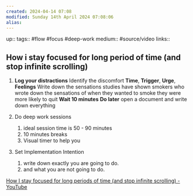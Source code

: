 ```yaml
---
created: 2024-04-14 07:08
modified: Sunday 14th April 2024 07:08:06
alias:
---
```

up::
tags:: #flow #focus #deep-work
medium:: #source/video
links::
## How i stay focused for long period of time (and stop infinite scrolling)

1. **Log your distractions**
	Identify the discomfort
	**Time**, **Trigger**, **Urge**, **Feelings**
	Write down the sensations
		studies have shown smokers who wrote down the sensations of when they wanted to smoke they were more likely to quit
	**Wait 10 minutes**
	**Do later**
		open a document and write down everything

2. Do deep work sessions
	1. ideal session time is 50 - 90 minutes
	2. 10 minutes breaks
	3. Visual timer to help you
3. Set Implementation Intention
	1. write down exactly you are going to do.
	2. and what you are not going to do.

[How I stay focused for long periods of time (and stop infinite scrolling) - YouTube](https://www.youtube.com/watch?v=XF8EqnE1iLo)
